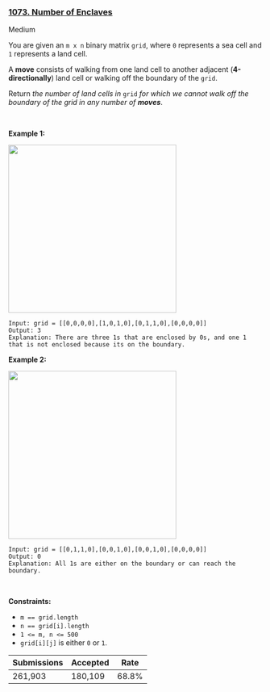 ### [1073. Number of Enclaves](https://leetcode.com/problems/number-of-enclaves/?envType=daily-question&envId=2023-04-07)

Medium

You are given an `` m x n `` binary matrix `` grid ``, where `` 0 `` represents a sea cell and `` 1 `` represents a land cell.

A __move__ consists of walking from one land cell to another adjacent (__4-directionally__) land cell or walking off the boundary of the `` grid ``.

Return _the number of land cells in_ `` grid `` _for which we cannot walk off the boundary of the grid in any number of __moves___.

 

<strong class="example">Example 1:</strong>

<img alt="" src="https://assets.leetcode.com/uploads/2021/02/18/enclaves1.jpg" style="width: 333px; height: 333px;"/>

```
Input: grid = [[0,0,0,0],[1,0,1,0],[0,1,1,0],[0,0,0,0]]
Output: 3
Explanation: There are three 1s that are enclosed by 0s, and one 1 that is not enclosed because its on the boundary.
```

<strong class="example">Example 2:</strong>

<img alt="" src="https://assets.leetcode.com/uploads/2021/02/18/enclaves2.jpg" style="width: 333px; height: 333px;"/>

```
Input: grid = [[0,1,1,0],[0,0,1,0],[0,0,1,0],[0,0,0,0]]
Output: 0
Explanation: All 1s are either on the boundary or can reach the boundary.
```

 

__Constraints:__

*   `` m == grid.length ``
*   `` n == grid[i].length ``
*   `` 1 <= m, n <= 500 ``
*   `` grid[i][j] `` is either `` 0 `` or `` 1 ``.

| Submissions    | Accepted     | Rate   |
| -------------- | ------------ | ------ |
| 261,903 | 180,109 | 68.8% |